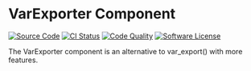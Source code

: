 # VarExporter Component
[![Source Code](https://img.shields.io/badge/source-frostaly/var--exporter-blue.svg)](https://github.com/frostaly/var-exporter)
[![CI Status](https://github.com/frostaly/var-exporter/workflows/Build/badge.svg)](https://github.com/frostaly/var-exporter/actions?query=workflow%3A%22Build%22)
[![Code Quality](https://scrutinizer-ci.com/g/frostaly/var-exporter/badges/quality-score.png?b=master)](https://scrutinizer-ci.com/g/frostaly/var-exporter/?branch=master)
[![Software License](https://img.shields.io/badge/license-GPL-brightgreen.svg)](https://github.com/frostaly/var-exporter/blob/master/LICENSE)

The VarExporter component is an alternative to var_export() with more features.
